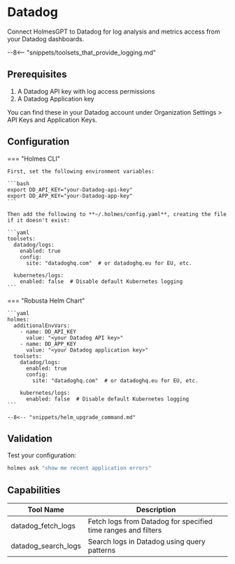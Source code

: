 # Datadog

Connect HolmesGPT to Datadog for log analysis and metrics access from your Datadog dashboards.

--8<-- "snippets/toolsets_that_provide_logging.md"

## Prerequisites

1. A Datadog API key with log access permissions
2. A Datadog Application key

You can find these in your Datadog account under Organization Settings > API Keys and Application Keys.

## Configuration

=== "Holmes CLI"

    First, set the following environment variables:

    ```bash
    export DD_API_KEY="your-Datadog-api-key"
    export DD_APP_KEY="your-Datadog-app-key"
    ```

    Then add the following to **~/.holmes/config.yaml**, creating the file if it doesn't exist:

    ```yaml
    toolsets:
      datadog/logs:
        enabled: true
        config:
          site: "datadoghq.com"  # or datadoghq.eu for EU, etc.

      kubernetes/logs:
        enabled: false  # Disable default Kubernetes logging
    ```

=== "Robusta Helm Chart"

    ```yaml
    holmes:
      additionalEnvVars:
        - name: DD_API_KEY
          value: "<your Datadog API key>"
        - name: DD_APP_KEY
          value: "<your Datadog application key>"
      toolsets:
        datadog/logs:
          enabled: true
          config:
            site: "datadoghq.com"  # or datadoghq.eu for EU, etc.

        kubernetes/logs:
          enabled: false  # Disable default Kubernetes logging
    ```

    --8<-- "snippets/helm_upgrade_command.md"

## Validation

Test your configuration:

```bash
holmes ask "show me recent application errors"
```

## Capabilities

| Tool Name | Description |
|-----------|-------------|
| datadog_fetch_logs | Fetch logs from Datadog for specified time ranges and filters |
| datadog_search_logs | Search logs in Datadog using query patterns |

